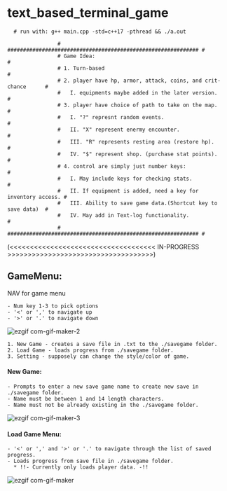 # text_based_terminal_game

      # run with: g++ main.cpp -std=c++17 -pthread && ./a.out

                    # ############################################################# #
                    # Game Idea:                                                    #
                    # 1. Turn-based                                                 #
                    # 2. player have hp, armor, attack, coins, and crit-chance      #
                    #   I. equipments maybe added in the later version.             #
                    # 3. player have choice of path to take on the map.             #
                    #   I. "?" represnt random events.                              #
                    #   II. "X" represent enermy encounter.                         #
                    #   III. "R" represents resting area (restore hp).              #
                    #   IV. "$" represent shop. (purchase stat points).             #
                    # 4. control are simply just number keys:                       #
                    #   I. May include keys for checking stats.                     #
                    #   II. If equipment is added, need a key for inventory access. #
                    #   III. Ability to save game data.(Shortcut key to save data)  #
                    #   IV. May add in Text-log functionality.                      #
                    # ############################################################# #

(<<<<<<<<<<<<<<<<<<<<<<<<<<<<<<<<<<<< IN-PROGRESS >>>>>>>>>>>>>>>>>>>>>>>>>>>>>>>>>>>>) 

## GameMenu:
  NAV for game menu

    - Num key 1-3 to pick options
    - '<' or ',' to navigate up
    - '>' or '.' to navigate down
![ezgif com-gif-maker-2](https://user-images.githubusercontent.com/95335912/211420343-eb76a431-1018-4cad-84dd-0c756c954e01.gif)
    
    1. New Game - creates a save file in .txt to the ./savegame folder.
    2. Load Game - loads progress from ./savegame folder.
    3. Setting - supposely can change the style/color of game.
#### New Game:
    - Prompts to enter a new save game name to create new save in ./savegame folder.
    - Name must be between 1 and 14 length characters.
    - Name must not be already existing in the ./savegame folder.
![ezgif com-gif-maker-3](https://user-images.githubusercontent.com/95335912/211424065-c48274e6-27ea-4b72-bb99-0cc848944b98.gif)

#### Load Game Menu:
    - '<' or ',' and '>' or '.' to navigate through the list of saved progress.
    - Loads progress from save file in ./savegame folder.
      * !!- Currently only loads player data. -!!
 ![ezgif com-gif-maker](https://user-images.githubusercontent.com/95335912/211419640-01d30881-b90a-49f6-b1a7-c2670d0ee67b.gif)



